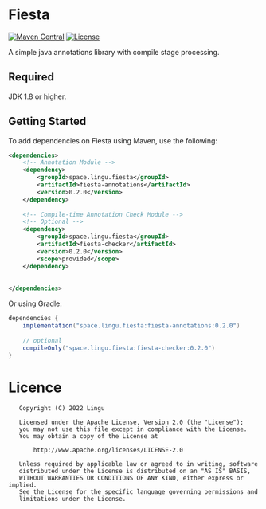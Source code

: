 # Fiesta
[![Maven Central][mcBadge]][mcLink] [![License][liBadge]][liLink]

A simple java annotations library with compile stage processing.
## Required

JDK 1.8 or higher.

## Getting Started
To add dependencies on Fiesta using Maven, use the following:

```xml
<dependencies>
    <!-- Annotation Module -->
    <dependency>
        <groupId>space.lingu.fiesta</groupId>
        <artifactId>fiesta-annotations</artifactId>
        <version>0.2.0</version>
    </dependency>
    
    <!-- Compile-time Annotation Check Module -->
    <!-- Optional -->
    <dependency>
        <groupId>space.lingu.fiesta</groupId>
        <artifactId>fiesta-checker</artifactId>
        <version>0.2.0</version>
        <scope>provided</scope>
    </dependency>
    
    
</dependencies>
```

Or using Gradle:

```gradle
dependencies {
    implementation("space.lingu.fiesta:fiesta-annotations:0.2.0")
    
    // optional
    compileOnly("space.lingu.fiesta:fiesta-checker:0.2.0")
}
```


# Licence

```text
   Copyright (C) 2022 Lingu

   Licensed under the Apache License, Version 2.0 (the "License");
   you may not use this file except in compliance with the License.
   You may obtain a copy of the License at

       http://www.apache.org/licenses/LICENSE-2.0

   Unless required by applicable law or agreed to in writing, software
   distributed under the License is distributed on an "AS IS" BASIS,
   WITHOUT WARRANTIES OR CONDITIONS OF ANY KIND, either express or implied.
   See the License for the specific language governing permissions and
   limitations under the License.
```

[liBadge]: https://img.shields.io/github/license/Roll-W/fiesta?color=569cd6&style=flat-square
[liLink]: https://github.com/Roll-W/fiesta/blob/master/LICENSE
[mcBadge]: https://img.shields.io/maven-central/v/space.lingu.fiesta/fiesta-parent?style=flat-square
[mcLink]: https://search.maven.org/search?q=g:space.lingu.fiesta
